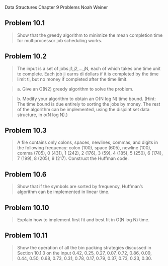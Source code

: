 Data Structures Chapter 9 Problems
Noah Weiner

## Problem 10.1

> Show that the greedy algorithm to minimize the mean completion time for
> multiprocessor job scheduling works.

## Problem 10.2

> The input is a set of jobs j1,j2,...,jN, each of which takes one time unit to
> complete. Each job ji earns di dollars if it is completed by the time limit
> ti, but no money if completed after the time limit.

> a. Give an O(N2) greedy algorithm to solve the problem.

> b. Modify your algorithm to obtain an O(N log N) time bound. (Hint: The time
> bound is due entirely to sorting the jobs by money. The rest of the algorithm
> can be implemented, using the disjoint set data structure, in o(N log N).)

## Problem 10.3

> A file contains only colons, spaces, newlines, commas, and digits in the
> following frequency: colon (100), space (605), newline (100), comma (705), 0
> (431), 1 (242), 2 (176), 3 (59), 4 (185), 5 (250), 6 (174), 7 (199), 8 (205),
> 9 (217). Construct the Huffman code.

## Problem 10.6

> Show that if the symbols are sorted by frequency, Huffman’s algorithm can be
> implemented in linear time.

## Problem 10.10

> Explain how to implement first fit and best fit in O(N log N) time.

## Problem 10.11

> Show the operation of all the bin packing strategies discussed in Section
> 10.1.3 on the input 0.42, 0.25, 0.27, 0.07, 0.72, 0.86, 0.09, 0.44, 0.50,
> 0.68, 0.73, 0.31, 0.78, 0.17, 0.79, 0.37, 0.73, 0.23, 0.30.